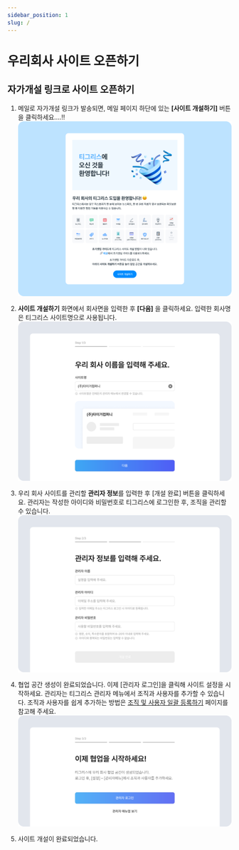 ```yaml
---
sidebar_position: 1
slug: /
---
```


# 우리회사 사이트 오픈하기

## 자가개설 링크로 사이트 오픈하기

1. 메일로 자가개설 링크가 발송되면, 메일 페이지 하단에 있는 **\[사이트 개설하기]** 버튼을 클릭하세요....!!![자가개설 사이트](./img/01.png)

2. **사이트 개설하기** 화면에서 회사면을 입력한 후 **\[다음]** 을 클릭하세요. 입력한 회사명은 티그리스 사이트명으로 사용됩니다. ![사이트 개설하기](./img/02.png)

3. 우리 회사 사이트를 관리할 **관리자 정보**를 입력한 후 \[개설 완료] 버튼을 클릭하세요. 관리자는 작성한 아이디와 비밀번호로 티그리스에 로그인한 후, 조직을 관리할 수 있습니다. ![관리자 정보](./img/03.png)

4. 협업 공간 생성이 완료되었습니다. 이제 \[관리자 로그인]을 클릭해 사이트 설정을 시작하세요. 관리자는 티그리스 관리자 메뉴에서 조직과 사용자를 추가할 수 있습니다. 조직과 사용자를 쉽게 추가하는 방법은 [조직 및 사용자 일괄 등록하기](./organization/bulk-add-member.md) 페이지를 참고해 주세요. ![관리자 로그인](./img/04.png)

5. 사이트 개설이 완료되었습니다.
